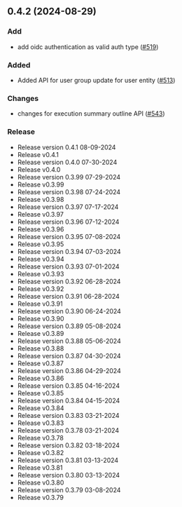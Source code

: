 
<a name="0.4.2"></a>
## 0.4.2 (2024-08-29)

### Add

* add oidc authentication as valid auth type ([#519](https://github.com/harness/harness-go-sdk/issues/519))

### Added

* Added API for user group update for user entity ([#513](https://github.com/harness/harness-go-sdk/issues/513))

### Changes

* changes for execution summary outline API ([#543](https://github.com/harness/harness-go-sdk/issues/543))

### Release

* Release version 0.4.1 08-09-2024
* Release v0.4.1
* Release version 0.4.0 07-30-2024
* Release v0.4.0
* Release version 0.3.99 07-29-2024
* Release v0.3.99
* Release version 0.3.98 07-24-2024
* Release v0.3.98
* Release version 0.3.97 07-17-2024
* Release v0.3.97
* Release version 0.3.96 07-12-2024
* Release v0.3.96
* Release version 0.3.95 07-08-2024
* Release v0.3.95
* Release version 0.3.94 07-03-2024
* Release v0.3.94
* Release version 0.3.93 07-01-2024
* Release v0.3.93
* Release version 0.3.92 06-28-2024
* Release v0.3.92
* Release version 0.3.91 06-28-2024
* Release v0.3.91
* Release version 0.3.90 06-24-2024
* Release v0.3.90
* Release version 0.3.89 05-08-2024
* Release v0.3.89
* Release version 0.3.88 05-06-2024
* Release v0.3.88
* Release version 0.3.87 04-30-2024
* Release v0.3.87
* Release version 0.3.86 04-29-2024
* Release v0.3.86
* Release version 0.3.85 04-16-2024
* Release v0.3.85
* Release version 0.3.84 04-15-2024
* Release v0.3.84
* Release version 0.3.83 03-21-2024
* Release v0.3.83
* Release version 0.3.78 03-21-2024
* Release v0.3.78
* Release version 0.3.82 03-18-2024
* Release v0.3.82
* Release version 0.3.81 03-13-2024
* Release v0.3.81
* Release version 0.3.80 03-13-2024
* Release v0.3.80
* Release version 0.3.79 03-08-2024
* Release v0.3.79


